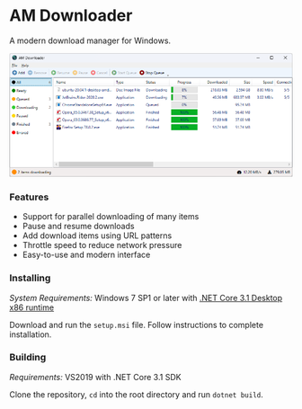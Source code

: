 # AM Downloader

A modern download manager for Windows.

![Screenshot](https://github.com/antikmozib/AM-Downloader/blob/master/Screenshot.png?raw=true)

<h3>Features</h3>

* Support for parallel downloading of many items
* Pause and resume downloads
* Add download items using URL patterns
* Throttle speed to reduce network pressure
* Easy-to-use and modern interface

<h3>Installing</h3>

_System Requirements:_ Windows 7 SP1 or later with [.NET Core 3.1 Desktop x86 runtime](https://dotnet.microsoft.com/download/dotnet-core/current/runtime)

Download and run the `setup.msi` file. Follow instructions to complete installation.

<h3>Building</h3>

_Requirements:_ VS2019 with .NET Core 3.1 SDK

Clone the repository, `cd` into the root directory and run `dotnet build`.
